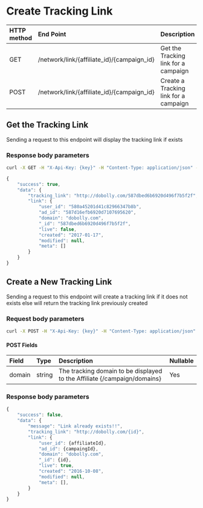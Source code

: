 # Create Tracking Link

| **HTTP method** | End Point | Description |
| :--- | :--- | :--- |
| GET | /network/link/{affiliate\_id}/{campaign\_id} | Get the Tracking link for a campaign |
| POST | /network/link/{affiliate\_id}/{campaign\_id} | Create a Tracking link for a campaign |

## **Get the Tracking Link**

Sending a request to this endpoint will display the tracking link if exists

### **Response body parameters**

```bash
curl -X GET -H "X-Api-Key: {key}" -H "Content-Type: application/json" -H "Cache-Control: no-cache" -H "Postman-Token: 495264a7-dcbd-34b5-5e00-cf0a6b9d4884" "https://api.vnative.com/network/link/{affiliate_id}/{campaign_id}"
```

```javascript
{
    "success": true,
    "data": {
        "tracking_link": "http://dobolly.com/587dbed6b6920d496f7b5f2f",
        "link": {
            "user_id": "580a45201d41c82966347b8b",
            "ad_id": "587d16efb6920d7107695620",
            "domain": "dobolly.com",
            "_id": "587dbed6b6920d496f7b5f2f",
            "live": false,
            "created": "2017-01-17",
            "modified": null,
            "meta": []
        }
    }
}
```

## **Create a New Tracking Link**

Sending a request to this endpoint will create a tracking link if it does not exists else will return the tracking link previously created

### Request body parameters

```bash
curl -X POST -H "X-Api-Key: {key}" -H "Content-Type: application/json" -H "Cache-Control: no-cache" -H "Postman-Token: 37bc9799-7a19-bcd6-6746-2e9552e02dfb" -d '{"domain": "viralarticlez.com"}' "https://api.vnative.com/network/link/{affiliate_id}/{campaign_id}"
```

#### POST Fields

| Field | Type | Description | Nullable |
| :--- | :--- | :--- | :--- |
| domain | string | The tracking domain to be displayed to the Affiliate {/campaign/domains} | Yes |

### **Response body parameters**

```javascript
{
    "success": false,
    "data": {
        "message": "Link already exists!!",
        "tracking_link": "http://dobolly.com/{id}",
        "link": {
            "user_id": {affiliateId},
            "ad_id": {campaingId},
            "domain": "dobolly.com",
            "_id": {id},
            "live": true,
            "created": "2016-10-08",
            "modified": null,
            "meta": [],
        }
    }
}
```

